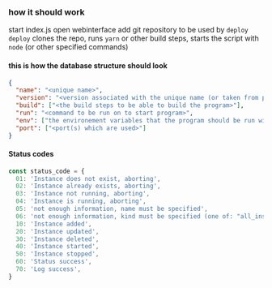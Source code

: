 ### how it should work

start index.js
open webinterface
add git repository to be used by `deploy`
`deploy` clones the repo, runs `yarn` or other build steps, starts the script with `node` (or other specified commands)

#### this is how the database structure should look

```json
{
  "name": "<unique name>",
  "version": "<version associated with the unique name (or taken from package.json)>",
  "build": ["<the build steps to be able to build the program>"],
  "run": "<command to be run on to start program>",
  "env": ["the environement variables that the program should be run with"],
  "port": ["<port(s) which are used>"]
}
```

#### Status codes

```js
const status_code = {
  01: 'Instance does not exist, aborting',
  02: 'Instance already exists, aborting',
  03: 'Instance not running, aborting',
  04: 'Instance is running, aborting',
  05: 'not enough information, name must be specified',
  06: 'not enough information, kind must be specified (one of: "all_instances", "all_running", "all_not_running")',
  10: 'Instance added',
  20: 'Instance updated',
  30: 'Instance deleted',
  40: 'Instance started',
  50: 'Instance stopped',
  60: 'Status success',
  70: 'Log success',
}
```
